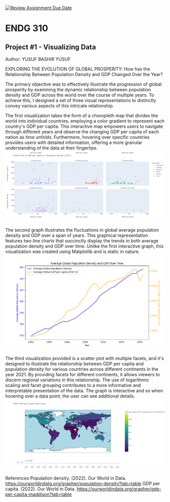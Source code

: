 [![Review Assignment Due Date](https://classroom.github.com/assets/deadline-readme-button-24ddc0f5d75046c5622901739e7c5dd533143b0c8e959d652212380cedb1ea36.svg)](https://classroom.github.com/a/ktV3Zhs-)
# ENDG 310
## Project #1 - Visualizing Data
Author: YUSUF BASHIR YUSUF

 EXPLORING THE EVOLUTION OF GLOBAL PROSPERITY: How has the Relationship Between Population Density and GDP Changed Over the Year?

The primary objective was to effectively illustrate the progression of global prosperity by examining the dynamic relationship between population density and GDP across the world over the course of multiple years. To achieve this, I designed a set of three visual representations to distinctly convey various aspects of this intricate relationship.

The first visualization takes the form of a choropleth map that divides the world into individual countries, employing a color gradient to represent each country's GDP per capita. This interactive map empowers users to navigate through different years and observe the changing GDP per capita of each nation as time unfolds. Furthermore, hovering over specific countries provides users with detailed information, offering a more granular understanding of the data at their fingertips.
![Image Not Loading](Images/WorldMap_Graph.png)

The second graph illustrates the fluctuations in global average population density and GDP over a span of years. This graphical representation features two line charts that succinctly display the trends in both average population density and GDP over time. Unlike the first interactive graph, this visualization was created using Matplotlib and is static in nature.
![Image Not Loading](Images/Figure_1.png)

The third visualization provided is a scatter plot with multiple facets, and it's designed to illustrate the relationship between GDP per capita and population density for various countries across different continents in the year 2021. By providing facets for different continents, it allows viewers to discern regional variations in this relationship. The use of logarithmic scaling and facet grouping contributes to a more informative and interpretable presentation of the data. The graph is interactive and so when hovering over a data point, the user can see additional details.
![Image Not Loading](Images/Scatterplots.png)


References
Population density. (2022). Our World in Data. https://ourworldindata.org/grapher/population-density?tab=table
GDP per capita. (2022). Our World in Data. https://ourworldindata.org/grapher/gdp-per-capita-maddison?tab=table


